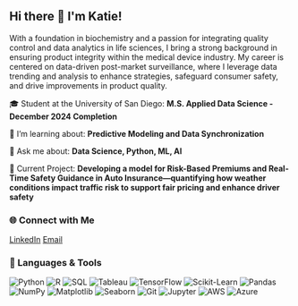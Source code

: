 ## Hi there 👋 I'm Katie! 


With a foundation in biochemistry and a passion for integrating quality control and data analytics in life sciences, I bring a strong background in ensuring product integrity within the medical device industry. My career is centered on data-driven post-market surveillance, where I leverage data trending and analysis to enhance strategies, safeguard consumer safety, and drive improvements in product quality.


🎓 Student at the University of San Diego: **M.S. Applied Data Science - December 2024 Completion**

🌱 I’m learning about: **Predictive Modeling and Data Synchronization**

💬 Ask me about: **Data Science, Python, ML, AI**

🔭 Current Project: **Developing a model for Risk-Based Premiums and Real-Time Safety Guidance in Auto Insurance—quantifying how weather conditions impact traffic risk to support fair pricing and enhance driver safety**


### 🌐 Connect with Me
[LinkedIn](https://linkedin.com/in/katiemears/)
[Email](mailto:katieback628@gmail.com)

### 🔧 Languages & Tools
![Python](https://img.shields.io/badge/-Python-blue)
![R](https://img.shields.io/badge/-R-green)
![SQL](https://img.shields.io/badge/-SQL-orange)
![Tableau](https://img.shields.io/badge/-Tableau-blueviolet)
![TensorFlow](https://img.shields.io/badge/-TensorFlow-orange)
![Scikit-Learn](https://img.shields.io/badge/-Scikit--Learn-lightgrey)
![Pandas](https://img.shields.io/badge/-Pandas-blue)
![NumPy](https://img.shields.io/badge/-NumPy-lightblue)
![Matplotlib](https://img.shields.io/badge/-Matplotlib-darkgreen)
![Seaborn](https://img.shields.io/badge/-Seaborn-teal)
![Git](https://img.shields.io/badge/-Git-red)
![Jupyter](https://img.shields.io/badge/-Jupyter-F37626)
![AWS](https://img.shields.io/badge/-AWS-yellowgreen)
![Azure](https://img.shields.io/badge/-Azure-blue)
